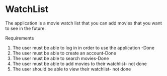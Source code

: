 # WatchList
 
The application is a movie watch list that you can add movies that you want to see in the future.

Requirements
1. The user must be able to log in in order to use the application -Done
2. The user must be able to create an account-Done
3. The user must be able to search movies-Done
4. The user must be able to add movies to their watchlist- not done
5. The user should be able to view their watchlist- not done